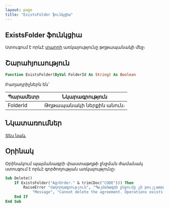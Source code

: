 ```yaml
---
layout: page
title: "ExistsFolder ֆունկցիա"
---
```


## ExistsFolder ֆունկցիա

Ստուգում է որևէ [տարրի](../../AsFoldElement.md) առկայությունը թղթապանակի մեջ։ 

## Շարահյուսություն

``` vb
Function ExistsFolder(ByVal FolderId As String) As Boolean
```

Բաղադրիչներն են՝

| Պարամետր | Նկարագրություն |
|--|--|
| FolderId | Թղթապանակի ներքին անուն։ |

## Նկատառումներ

[Տես նաև](../../../functions.html)

## Օրինակ

Օրինակում պայմանագրի փաստաթղթի ջնջման ժամանակ ստուգում է որևէ գործողության առկայությունը։

``` vb
Sub Delete()
    If ExistsFolder("AgrOrder." & trim(Doc("CODE"))) Then 
        RaiseError "Հաղորդագրություն", "Պայմանագրի ջնջումը չի թույլատրվում։ Նրա համար կատարվել են գործողություններ։", _
            "Message", "Cannot delete the agreement. Operations exists for it."
    End If
End Sub
```

